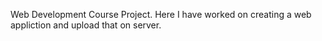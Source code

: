 Web Development Course Project. Here I have worked on creating a web appliction and upload that on server.
